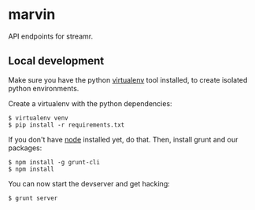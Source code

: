 marvin
======

API endpoints for streamr.

Local development
-----------------

Make sure you have the python [virtualenv] tool installed, to create isolated python environments.

Create a virtualenv with the python dependencies:

    $ virtualenv venv
    $ pip install -r requirements.txt

If you don't have [node] installed yet, do that. Then, install grunt and our packages:

    $ npm install -g grunt-cli
    $ npm install

You can now start the devserver and get hacking:

    $ grunt server

[virtualenv]: https://pypi.python.org/pypi/virtualenv
[node]: http://nodejs.org/
